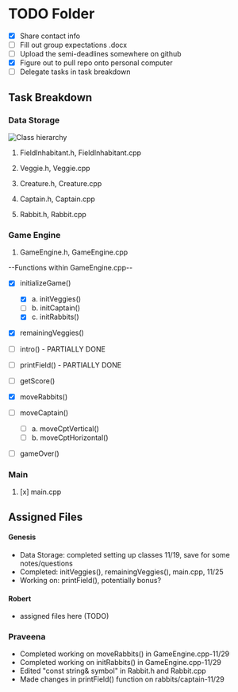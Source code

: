 # TODO Folder
- [x] Share contact info
- [ ] Fill out group expectations .docx
- [ ] Upload the semi-deadlines somewhere on github
- [x] Figure out to pull repo onto personal computer
- [ ] Delegate tasks in task breakdown

## Task Breakdown

### Data Storage

![Class hierarchy](https://cdn.discordapp.com/attachments/185554058436804609/1175187612584132748/image.png?ex=656a51c0&is=6557dcc0&hm=992e48ae99f00e21fe45d3a2ecdf077af2abdd5821957043e4de0900c5a29cc5&)

1. FieldInhabitant.h, FieldInhabitant.cpp

2. Veggie.h, Veggie.cpp

3. Creature.h, Creature.cpp

4. Captain.h, Captain.cpp

5. Rabbit.h, Rabbit.cpp

### Game Engine

1. GameEngine.h, GameEngine.cpp

--Functions within GameEngine.cpp--
- [x] initializeGame()
    - [x] a. initVeggies()
    - [ ] b. initCaptain()
    - [x] c. initRabbits()
- [x] remainingVeggies()
- [ ] intro() - PARTIALLY DONE
- [ ] printField() - PARTIALLY DONE
- [ ] getScore()
- [x] moveRabbits()
- [ ] moveCaptain()
    - [ ] a. moveCptVertical()
    - [ ] b. moveCptHorizontal()
- [ ] gameOver()


### Main

1. [x] main.cpp


## Assigned Files
#### Genesis
- Data Storage: completed setting up classes 11/19, save for some notes/questions 
- Completed: initVeggies(), remainingVeggies(), main.cpp, 11/25
- Working on: printField(), potentially bonus?

#### Robert
- assigned files here (TODO)

### Praveena
- Completed working on moveRabbits() in GameEngine.cpp-11/29
- Completed working on initRabbits() in GameEngine.cpp-11/29
- Edited "const string& symbol" in Rabbit.h and Rabbit.cpp
- Made changes in printField() function on rabbits/captain-11/29

